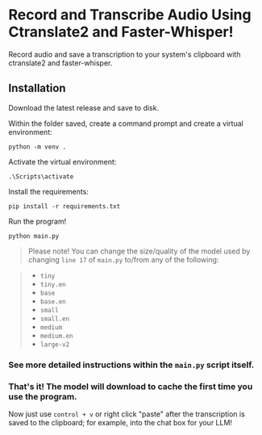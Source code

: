 # Record and Transcribe Audio Using Ctranslate2 and Faster-Whisper!
Record audio and save a transcription to your system's clipboard with ctranslate2 and faster-whisper.

## Installation
Download the latest release and save to disk.

Within the folder saved, create a command prompt and create a virtual environment:
```
python -m venv .
```
Activate the virtual environment:
```
.\Scripts\activate
```
Install the requirements:
```
pip install -r requirements.txt
```
Run the program!
```
python main.py
```
> Please note!  You can change the size/quality of the model used by changing ```line 17``` of ```main.py``` to/from any of the following:

>  * ```tiny```
>  * ```tiny.en```
>  * ```base```
>  * ```base.en```
>  * ```small```
>  * ```small.en```
>  * ```medium```
>  * ```medium.en```
>  * ```large-v2```

### See more detailed instructions within the ```main.py``` script itself.

### That's it!  The model will download to cache the first time you use the program.

Now just use ```control + v``` or right click "paste" after the transcription is saved to the clipboard; for example, into the chat box for your LLM!
